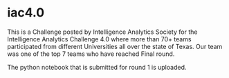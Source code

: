 # iac4.0

This is a Challenge posted by Intelligence Analytics Society for the Intelligence Analytics Challenge 4.0 where more than 
70+ teams participated from different Universities all over the state of Texas. Our team was one of the top 7 teams who have reached 
Final round.

The python notebook that is submitted for round 1 is uploaded.
